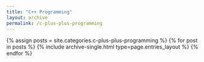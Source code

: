 ```yaml
---
title: "C++ Programming"
layout: archive
permalink: /c-plus-plus-programming
---
```


{% assign posts = site.categories.c-plus-plus-programming %}
{% for post in posts %} {% include archive-single.html type=page.entries_layout %} {% endfor %}